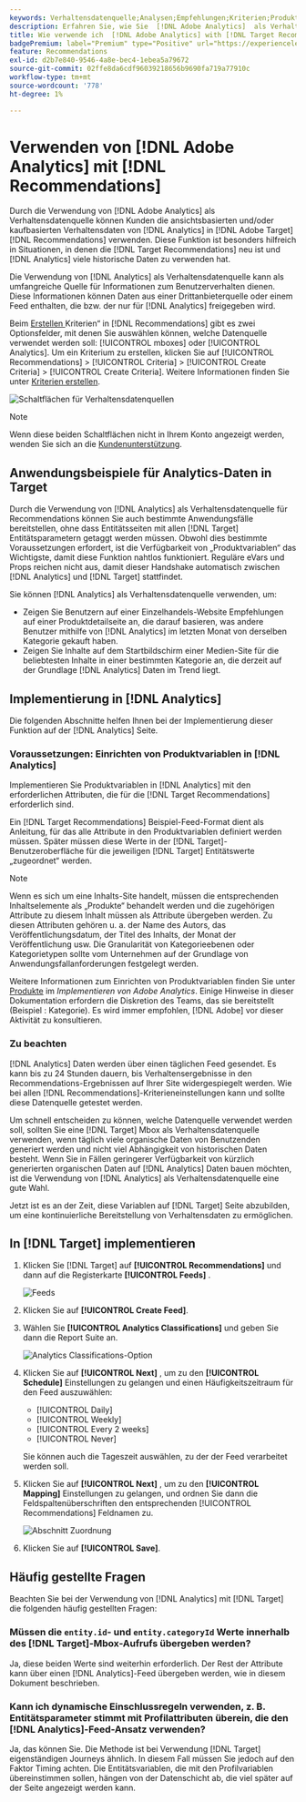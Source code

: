 ```yaml
---
keywords: Verhaltensdatenquelle;Analysen;Empfehlungen;Kriterien;Produktvariablen
description: Erfahren Sie, wie Sie  [!DNL Adobe Analytics]  als Verhaltensdatenquelle verwenden können, um die ansichtsbasierten und/oder kaufbasierten Verhaltensdaten von  [!DNL Analytics] in [!DNL Target Recommendations] zu verwenden.
title: Wie verwende ich  [!DNL Adobe Analytics] with [!DNL Target Recommendations]?
badgePremium: label="Premium" type="Positive" url="https://experienceleague.adobe.com/docs/target/using/introduction/intro.html?lang=en#premium newtab=true" tooltip="Hier finden Sie Informationen zum Lieferumfang von Target Premium."
feature: Recommendations
exl-id: d2b7e840-9546-4a8e-bec4-1ebea5a79672
source-git-commit: 02ffe8da6cdf96039218656b9690fa719a77910c
workflow-type: tm+mt
source-wordcount: '778'
ht-degree: 1%

---
```


# Verwenden von [!DNL Adobe Analytics] mit [!DNL Recommendations]

Durch die Verwendung von [!DNL Adobe Analytics] als Verhaltensdatenquelle können Kunden die ansichtsbasierten und/oder kaufbasierten Verhaltensdaten von [!DNL Analytics] in [!DNL Adobe Target] [!DNL Recommendations] verwenden. Diese Funktion ist besonders hilfreich in Situationen, in denen die [!DNL Target Recommendations] neu ist und [!DNL Analytics] viele historische Daten zu verwenden hat.

Die Verwendung von [!DNL Analytics] als Verhaltensdatenquelle kann als umfangreiche Quelle für Informationen zum Benutzerverhalten dienen. Diese Informationen können Daten aus einer Drittanbieterquelle oder einem Feed enthalten, die bzw. der nur für [!DNL Analytics] freigegeben wird.

Beim [Erstellen ](/help/main/c-recommendations/c-algorithms/create-new-algorithm.md) Kriterien“ in [!DNL Recommendations] gibt es zwei Optionsfelder, mit denen Sie auswählen können, welche Datenquelle verwendet werden soll: [!UICONTROL mboxes] oder [!UICONTROL Analytics]. Um ein Kriterium zu erstellen, klicken Sie auf [!UICONTROL Recommendations] > [!UICONTROL Criteria] > [!UICONTROL Create Criteria] > [!UICONTROL Create Criteria]. Weitere Informationen finden Sie unter [Kriterien erstellen](/help/main/c-recommendations/c-algorithms/create-new-algorithm.md).

![Schaltflächen für Verhaltensdatenquellen](assets/behavioral-data-source.png)

>[!NOTE]
>
>Wenn diese beiden Schaltflächen nicht in Ihrem Konto angezeigt werden, wenden Sie sich an die [Kundenunterstützung](/help/main/cmp-resources-and-contact-information.md#reference_ACA3391A00EF467B87930A450050077C).

## Anwendungsbeispiele für Analytics-Daten in Target

Durch die Verwendung von [!DNL Analytics] als Verhaltensdatenquelle für Recommendations können Sie auch bestimmte Anwendungsfälle bereitstellen, ohne dass Entitätsseiten mit allen [!DNL Target] Entitätsparametern getaggt werden müssen. Obwohl dies bestimmte Voraussetzungen erfordert, ist die Verfügbarkeit von „Produktvariablen“ das Wichtigste, damit diese Funktion nahtlos funktioniert. Reguläre eVars und Props reichen nicht aus, damit dieser Handshake automatisch zwischen [!DNL Analytics] und [!DNL Target] stattfindet.

Sie können [!DNL Analytics] als Verhaltensdatenquelle verwenden, um:

* Zeigen Sie Benutzern auf einer Einzelhandels-Website Empfehlungen auf einer Produktdetailseite an, die darauf basieren, was andere Benutzer mithilfe von [!DNL Analytics] im letzten Monat von derselben Kategorie gekauft haben.
* Zeigen Sie Inhalte auf dem Startbildschirm einer Medien-Site für die beliebtesten Inhalte in einer bestimmten Kategorie an, die derzeit auf der Grundlage [!DNL Analytics] Daten im Trend liegt.

## Implementierung in [!DNL Analytics]

Die folgenden Abschnitte helfen Ihnen bei der Implementierung dieser Funktion auf der [!DNL Analytics] Seite.

### Voraussetzungen: Einrichten von Produktvariablen in [!DNL Analytics]

Implementieren Sie Produktvariablen in [!DNL Analytics] mit den erforderlichen Attributen, die für die [!DNL Target Recommendations] erforderlich sind.

Ein [!DNL Target Recommendations] Beispiel-Feed-Format dient als Anleitung, für das alle Attribute in den Produktvariablen definiert werden müssen. Später müssen diese Werte in der [!DNL Target]-Benutzeroberfläche für die jeweiligen [!DNL Target] Entitätswerte „zugeordnet“ werden.

>[!NOTE]
>
>Wenn es sich um eine Inhalts-Site handelt, müssen die entsprechenden Inhaltselemente als „Produkte“ behandelt werden und die zugehörigen Attribute zu diesem Inhalt müssen als Attribute übergeben werden. Zu diesen Attributen gehören u. a. der Name des Autors, das Veröffentlichungsdatum, der Titel des Inhalts, der Monat der Veröffentlichung usw. Die Granularität von Kategorieebenen oder Kategorietypen sollte vom Unternehmen auf der Grundlage von Anwendungsfallanforderungen festgelegt werden.

Weitere Informationen zum Einrichten von Produktvariablen finden Sie unter [Produkte](https://experienceleague.adobe.com/docs/analytics/implementation/vars/page-vars/products.html) im *Implementieren von Adobe Analytics*. Einige Hinweise in dieser Dokumentation erfordern die Diskretion des Teams, das sie bereitstellt (Beispiel : Kategorie). Es wird immer empfohlen, [!DNL Adobe] vor dieser Aktivität zu konsultieren.

### Zu beachten

[!DNL Analytics] Daten werden über einen täglichen Feed gesendet. Es kann bis zu 24 Stunden dauern, bis Verhaltensergebnisse in den Recommendations-Ergebnissen auf Ihrer Site widergespiegelt werden. Wie bei allen [!DNL Recommendations]-Kriterieneinstellungen kann und sollte diese Datenquelle getestet werden.

Um schnell entscheiden zu können, welche Datenquelle verwendet werden soll, sollten Sie eine [!DNL Target] Mbox als Verhaltensdatenquelle verwenden, wenn täglich viele organische Daten von Benutzenden generiert werden und nicht viel Abhängigkeit von historischen Daten besteht. Wenn Sie in Fällen geringerer Verfügbarkeit von kürzlich generierten organischen Daten auf [!DNL Analytics] Daten bauen möchten, ist die Verwendung von [!DNL Analytics] als Verhaltensdatenquelle eine gute Wahl.

Jetzt ist es an der Zeit, diese Variablen auf [!DNL Target] Seite abzubilden, um eine kontinuierliche Bereitstellung von Verhaltensdaten zu ermöglichen.

## In [!DNL Target] implementieren

1. Klicken Sie [!DNL Target] auf **[!UICONTROL Recommendations]** und dann auf die Registerkarte **[!UICONTROL Feeds]** .

   ![Feeds](/help/main/c-recommendations/c-algorithms/assets/feeds-tab.png)

1. Klicken Sie auf **[!UICONTROL Create Feed]**.

1. Wählen Sie **[!UICONTROL Analytics Classifications]** und geben Sie dann die Report Suite an.

   ![Analytics Classifications-Option](/help/main/c-recommendations/c-algorithms/assets/analytics-classifications.png)

1. Klicken Sie auf **[!UICONTROL Next]** , um zu den **[!UICONTROL Schedule]** Einstellungen zu gelangen und einen Häufigkeitszeitraum für den Feed auszuwählen:

   * [!UICONTROL Daily]
   * [!UICONTROL Weekly]
   * [!UICONTROL Every 2 weeks]
   * [!UICONTROL Never]

   Sie können auch die Tageszeit auswählen, zu der der Feed verarbeitet werden soll.

1. Klicken Sie auf **[!UICONTROL Next]** , um zu den **[!UICONTROL Mapping]** Einstellungen zu gelangen, und ordnen Sie dann die Feldspaltenüberschriften den entsprechenden [!UICONTROL Recommendations] Feldnamen zu.

   ![Abschnitt Zuordnung](/help/main/c-recommendations/c-algorithms/assets/mapping.png)

1. Klicken Sie auf **[!UICONTROL Save]**.

## Häufig gestellte Fragen  

Beachten Sie bei der Verwendung von [!DNL Analytics] mit [!DNL Target] die folgenden häufig gestellten Fragen:

### Müssen die `entity.id`- und `entity.categoryId` Werte innerhalb des [!DNL Target]-Mbox-Aufrufs übergeben werden?

Ja, diese beiden Werte sind weiterhin erforderlich. Der Rest der Attribute kann über einen [!DNL Analytics]-Feed übergeben werden, wie in diesem Dokument beschrieben.

### Kann ich dynamische Einschlussregeln verwenden, z. B. Entitätsparameter stimmt mit Profilattributen überein, die den [!DNL Analytics]-Feed-Ansatz verwenden?

Ja, das können Sie. Die Methode ist bei Verwendung [!DNL Target] eigenständigen Journeys ähnlich. In diesem Fall müssen Sie jedoch auf den Faktor Timing achten. Die Entitätsvariablen, die mit den Profilvariablen übereinstimmen sollen, hängen von der Datenschicht ab, die viel später auf der Seite angezeigt werden kann.
